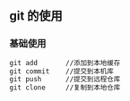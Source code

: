 ## git 的使用

### 基础使用

```html
git add       //添加到本地缓存 
git commit    //提交到本机库
git push      //提交到远程仓库
git clone     //复制到本地仓库

```
